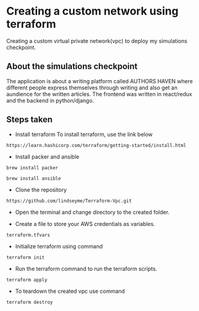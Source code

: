 # Creating a custom network using terraform
Creating a custom virtual private network(vpc) to deploy my simulations checkpoint.

## About the simulations checkpoint
The application is about a writing platform called AUTHORS HAVEN where different people express themselves through writing and also get an aundience for the written articles.
The frontend was written in react/redux and the backend in python/django.

## Steps taken
- Install terraform
To install terraform, use the link below

`https://learn.hashicorp.com/terraform/getting-started/install.html`

- Install packer and ansible

`brew install packer`

`brew install ansible`

- Clone the repository

`https://github.com/lindseyme/Terraform-Vpc.git`

- Open the terminal and change directory to the created folder.

- Create a file to store your AWS credentials as variables.

`terraform.tfvars`

- Initialize terraform using command

`terraform init`

- Run the terraform command to run the terraform scripts.

`terraform apply`

- To teardown the created vpc use command

`terraform destroy`
